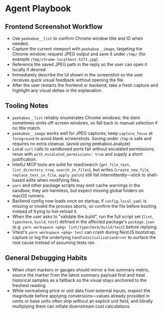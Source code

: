 # Agent Playbook

## Frontend Screenshot Workflow
- Use `peekaboo__list` to confirm Chrome window title and ID when needed.
- Capture the current viewport with `peekaboo__image`, targeting the Chrome window; request JPEG output and save it under `/tmp/` (for example `/tmp/chrome-localhost-5173.jpg`).
- Reference the saved JPEG path in the reply so the user can open it locally if desired.
- Immediately describe the UI shown in the screenshot so the user receives quick visual feedback without opening the file.
- After the user restarts the frontend or backend, take a fresh capture and highlight any visual deltas in the explanation.

## Tooling Notes
- `peekaboo__list` reliably enumerates Chrome windows; the stem sometimes omits off-screen windows, so fall back to manual selection if no title match.
- `peekaboo__image` works well for JPEG captures; keep `capture_focus` at `foreground` to avoid blank screenshots. Saving under `/tmp` is safe and requires no extra cleanup. (avoid using peekaboo.analyze)
- Local `curl` calls to sandboxed ports fail without escalated permissions; rerun with `with_escalated_permissions: true` and supply a short justification.
- IntelliJ MCP tools are solid for read/search (`get_file_text`, `list_directory_tree`, `search_in_files`), but writes (`create_new_file`, `replace_text_in_file`, `apply_patch`) still fail intermittently—stick to shell-based edits when modifying files.
- `yarn` and other package scripts may emit cache warnings in the sandbox; they are harmless, but expect missing global folders on macOS runners.
- Backend config now loads once on startup; if `config.local.yaml` is missing or invalid the process aborts, so confirm the file before booting instead of trying to hot-reload it.
- When the user asks to "validate the build", run the full script set (`lint`, `typecheck`, `build`, `test`) defined in the affected package's `package.json` (e.g. `yarn workspace <pkg> lint/typecheck/build/test`) before replying.
- Vitest's `yarn workspace <pkg> test` can crash during NestJS bootstrap; capture or log the underlying `handleInitializationError` to surface the root cause instead of assuming tests ran.

## General Debugging Habits
- When chart markers or gauges should mirror a live summary metric, source the marker from the latest summary payload first and treat historical samples as a fallback so the visual stays anchored to the freshest reading.
- While normalising price or unit data from external inputs, inspect the magnitude before applying conversions—values already provided in cents or base units often ship without an explicit unit field, and blindly multiplying them can inflate downstream cost calculations.
